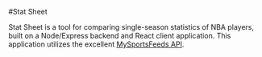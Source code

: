 #Stat Sheet

Stat Sheet is a tool for comparing single-season statistics of NBA players, built on a Node/Express backend and React client application. This application utilizes the excellent [MySportsFeeds API](https://www.mysportsfeeds.com/).
